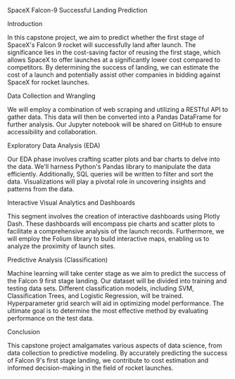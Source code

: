SpaceX Falcon-9 Successful Landing Prediction

Introduction

In this capstone project, we aim to predict whether the first stage of SpaceX's Falcon 9 rocket will successfully land after launch. The significance lies in the cost-saving factor of reusing the first stage, which allows SpaceX to offer launches at a significantly lower cost compared to competitors. By determining the success of landing, we can estimate the cost of a launch and potentially assist other companies in bidding against SpaceX for rocket launches.

Data Collection and Wrangling

We will employ a combination of web scraping and utilizing a RESTful API to gather data. This data will then be converted into a Pandas DataFrame for further analysis. Our Jupyter notebook will be shared on GitHub to ensure accessibility and collaboration.

Exploratory Data Analysis (EDA)

Our EDA phase involves crafting scatter plots and bar charts to delve into the data. We'll harness Python's Pandas library to manipulate the data efficiently. Additionally, SQL queries will be written to filter and sort the data. Visualizations will play a pivotal role in uncovering insights and patterns from the data.

Interactive Visual Analytics and Dashboards

This segment involves the creation of interactive dashboards using Plotly Dash. These dashboards will encompass pie charts and scatter plots to facilitate a comprehensive analysis of the launch records. Furthermore, we will employ the Folium library to build interactive maps, enabling us to analyze the proximity of launch sites.

Predictive Analysis (Classification)

Machine learning will take center stage as we aim to predict the success of the Falcon 9 first stage landing. Our dataset will be divided into training and testing data sets. Different classification models, including SVM, Classification Trees, and Logistic Regression, will be trained. Hyperparameter grid search will aid in optimizing model performance. The ultimate goal is to determine the most effective method by evaluating performance on the test data.

Conclusion

This capstone project amalgamates various aspects of data science, from data collection to predictive modeling. By accurately predicting the success of Falcon 9's first stage landing, we contribute to cost estimation and informed decision-making in the field of rocket launches.





